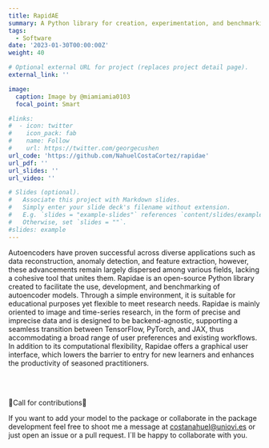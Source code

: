 ```yaml
---
title: RapidAE
summary: A Python library for creation, experimentation, and benchmarking of Autoencoder models
tags:
  - Software
date: '2023-01-30T00:00:00Z'
weight: 40

# Optional external URL for project (replaces project detail page).
external_link: ''

image:
  caption: Image by @miamiamia0103
  focal_point: Smart

#links:
#  - icon: twitter
#    icon_pack: fab
#    name: Follow
#    url: https://twitter.com/georgecushen
url_code: 'https://github.com/NahuelCostaCortez/rapidae'
url_pdf: ''
url_slides: ''
url_video: ''

# Slides (optional).
#   Associate this project with Markdown slides.
#   Simply enter your slide deck's filename without extension.
#   E.g. `slides = "example-slides"` references `content/slides/example-slides.md`.
#   Otherwise, set `slides = ""`.
#slides: example
---
```


Autoencoders have proven successful across diverse applications such as data reconstruction, anomaly detection, and feature extraction, however, these advancements remain largely dispersed among various fields, lacking a cohesive tool that unites them. Rapidae is an open-source Python library created to facilitate the use, development, and benchmarking of autoencoder models. Through a simple environment, it is suitable for educational purposes yet flexible to meet research needs. Rapidae is mainly oriented to image and time-series research, in the form of precise and imprecise data and is designed to be backend-agnostic, supporting a seamless transition between TensorFlow, PyTorch, and JAX, thus accommodating a broad range of user preferences and existing workflows. In addition to its computational flexibility, Rapidae offers a graphical user interface, which lowers the barrier to entry for new learners and enhances the productivity of seasoned practitioners.

<br><br>

🚨Call for contributions🚨

If you want to add your model to the package or collaborate in the package development feel free to shoot me a message at costanahuel@uniovi.es or just open an issue or a pull request. I´ll be happy to collaborate with you.